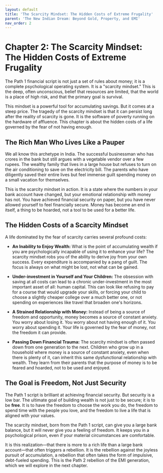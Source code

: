 ```yaml
---
layout: default
title: 'The Scarcity Mindset: The Hidden Costs of Extreme Frugality'
parent: 'The New Indian Dream: Beyond Gold, Property, and EMI'
nav_order: 2
---
```


# Chapter 2: The Scarcity Mindset: The Hidden Costs of Extreme Frugality

The Path 1 financial script is not just a set of rules about money; it is a complete psychological operating system. It is a "scarcity mindset." This is the deep, often unconscious, belief that resources are limited, that the world is a place of high risk, and that the primary goal is survival. 

This mindset is a powerful tool for accumulating savings. But it comes at a steep price. The tragedy of the scarcity mindset is that it can persist long after the reality of scarcity is gone. It is the software of poverty running on the hardware of affluence. This chapter is about the hidden costs of a life governed by the fear of not having enough.

## The Rich Man Who Lives Like a Pauper

We all know this archetype in India. The successful businessman who has crores in the bank but still argues with a vegetable vendor over a few rupees. The wealthy family that lives in a large house but refuses to turn on the air conditioning to save on the electricity bill. The parents who have diligently saved their entire lives but feel immense guilt spending money on a small vacation for themselves.

This is the scarcity mindset in action. It is a state where the numbers in your bank account have changed, but your emotional relationship with money has not. You have achieved financial security on paper, but you have never allowed yourself to feel financially secure. Money has become an end in itself, a thing to be hoarded, not a tool to be used for a better life.

## The Hidden Costs of a Scarcity Mindset

A life dominated by the fear of scarcity carries several profound costs:

*   **An Inability to Enjoy Wealth:** What is the point of accumulating wealth if you are psychologically incapable of using it to enhance your life? The scarcity mindset robs you of the ability to derive joy from your own success. Every expenditure is accompanied by a pang of guilt. The focus is always on what might be lost, not what can be gained.

*   **Under-investment in Yourself and Your Children:** The obsession with saving at all costs can lead to a chronic under-investment in the most important asset of all: human capital. This can look like refusing to pay for a course that would upgrade your skills, or forcing your child to choose a slightly cheaper college over a much better one, or not spending on experiences like travel that broaden one's horizons.

*   **A Strained Relationship with Money:** Instead of being a source of freedom and opportunity, money becomes a source of constant anxiety. You worry about losing it. You worry about not having enough of it. You worry about spending it. Your life is governed by the fear of money, not the freedom it can provide.

*   **Passing Down Financial Trauma:** The scarcity mindset is often passed down from one generation to the next. Children who grow up in a household where money is a source of constant anxiety, even when there is plenty of it, can inherit this same dysfunctional relationship with wealth. They learn from their parents that the purpose of money is to be feared and hoarded, not to be used and enjoyed.

## The Goal is Freedom, Not Just Security

The Path 1 script is brilliant at achieving financial security. But security is a low bar. The ultimate goal of building wealth is not just to be secure; it is to be **free**. It is to have the freedom to choose the work you do, the freedom to spend time with the people you love, and the freedom to live a life that is aligned with your values.

The scarcity mindset, born from the Path 1 script, can give you a large bank balance, but it will never give you a feeling of freedom. It keeps you in a psychological prison, even if your material circumstances are comfortable. 

It is this realization—that there is more to a rich life than a large bank account—that often triggers a rebellion. It is the rebellion against the joyless pursuit of accumulation, a rebellion that often takes the form of impulsive, debt-fueled spending. This is the Path 2 rebellion of the EMI generation, which we will explore in the next chapter.
